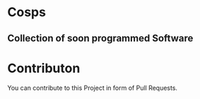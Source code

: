 # Cosps  
## Collection of soon programmed Software

# Contributon
You can contribute to this Project in form of Pull Requests.
